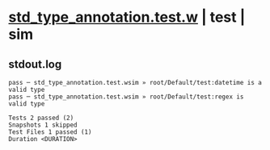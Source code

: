 # [std_type_annotation.test.w](../../../../../tests/valid/std_type_annotation.test.w) | test | sim

## stdout.log
```log
pass ─ std_type_annotation.test.wsim » root/Default/test:datetime is a valid type
pass ─ std_type_annotation.test.wsim » root/Default/test:regex is valid type     

Tests 2 passed (2)
Snapshots 1 skipped
Test Files 1 passed (1)
Duration <DURATION>
```

